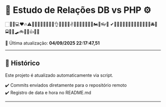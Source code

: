 # 🚀 Estudo de Relações DB vs PHP ⚙️

🏻🙏🏻💻❤️🔥⚠️👍🏻🚨😊😂🤣😍😒👌😘💕😁🤷✌💋🌹🎉🎂🤳🐱👤🏍🐉👓🚀
 ✔👀😃✨😆🤔🤢🎁🚗🚓🚒🚚🚛🚜🚔🚖🚍🦽🦼🛹🚲🛴🛵👍🙌🤦

📅 Última atualização: **04/09/2025 22:17:47,51**

---

## 📌 Histórico
Este projeto é atualizado automaticamente via script.

✔️ Commits enviados diretamente para o repositório remoto  
✔️ Registro de data e hora no README.md

---
